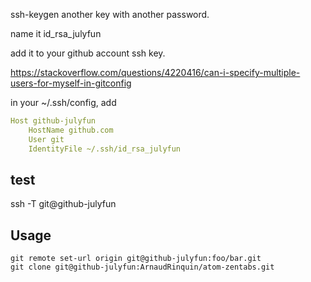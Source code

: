 ssh-keygen another key with another password.

name it id_rsa_julyfun

add it to your github account ssh key. 

https://stackoverflow.com/questions/4220416/can-i-specify-multiple-users-for-myself-in-gitconfig

in your ~/.ssh/config, add

```yml
Host github-julyfun
    HostName github.com
    User git
    IdentityFile ~/.ssh/id_rsa_julyfun
```

## test

ssh -T git@github-julyfun

## Usage

```
git remote set-url origin git@github-julyfun:foo/bar.git
git clone git@github-julyfun:ArnaudRinquin/atom-zentabs.git
```

